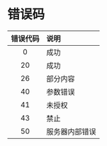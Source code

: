 # 错误码

| 错误代码 | 说明 |
| :---: | :--- |
| 0 | 成功 |
| 20 | 成功 |
| 26 | 部分内容 |
| 40 | 参数错误  |
| 41 |  未授权 |
| 43 | 禁止 |
| 50 | 服务器内部错误 |